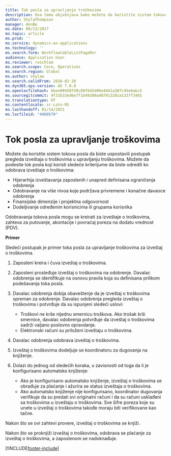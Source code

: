 ```yaml
---
title: Tok posla za upravljanje troškovima
description: Ova tema objašnjava kako možete da koristite sistem tokova posla u usluzi Microsoft Dynamics 365 Finance, da biste uspostavili postupak pregleda izveštaja o troškovima u upravljanju troškovima.
author: ShylaThompson
manager: AnnBe
ms.date: 09/13/2017
ms.topic: article
ms.prod: ''
ms.service: dynamics-ax-applications
ms.technology: ''
ms.search.form: WorkflowtableListPageRnr
audience: Application User
ms.reviewer: roschlom
ms.search.scope: Core, Operations
ms.search.region: Global
ms.author: shylaw
ms.search.validFrom: 2016-02-28
ms.dyn365.ops.version: AX 7.0.0
ms.openlocfilehash: bbee90450749c89f643d96e4d41a387c45e9abc5
ms.sourcegitcommit: 9f31b33ed6e7f1b49200a407913201a1337f3401
ms.translationtype: HT
ms.contentlocale: sr-Latn-RS
ms.lasthandoff: 01/14/2021
ms.locfileid: "4960579"
---
```

# <a name="expense-management-workflow"></a>Tok posla za upravljanje troškovima

Možete da koristite sistem tokova posla da biste uspostavili postupak pregleda izveštaja o troškovima u upravljanju troškovima. Možete da podesite tok posla koji koristi sledeće kriterijume da biste odredili ko odobrava izveštaje o troškovima:

- Hijerarhija izveštavanja zaposlenih i unapred definisana ograničenja odobrenja
- Odobravanje na više nivoa koje podržava privremene i konačne davaoce odobrenja
- Finansijske dimenzije i projektna odgovornost
- Dodeljivanje određenim korisnicima ili grupama korisnika

Odobravanja tokova posla mogu se kreirati za izveštaje o troškovima, zahteva za putovanje, akontacije i povraćaj poreza na dodatu vrednost (PDV).

**Primer**

Sledeći postupak je primer toka posla za upravljanje troškovima za izveštaj o troškovima.

1. Zaposleni kreira i čuva izveštaj o troškovima.
2. Zaposleni prosleđuje izveštaj o troškovima na odobrenje. Davalac odobrenja se identifikuje na osnovu pravila koja su definisana prilikom podešavanja toka posla.
3. Davalac odobrenja dobija obaveštenje da je izveštaj o troškovima spreman za odobrenje. Davalac odobrenja pregleda izveštaj o troškovima i potvrđuje da su ispunjeni sledeći uslovi:

    - Troškovi ne krše nijednu smernicu troškova. Ako trošak krši smernice, davalac odobrenja potvrđuje da izveštaj o troškovima sadrži valjano poslovno opravdanje.
    - Elektronski računi su priloženi izveštaju o troškovima.

4. Davalac odobrenja odobrava izveštaj o troškovima.
5. Izveštaj o troškovima dodeljuje se koordinatoru za dugovanja na knjiženje.
6. Dolazi do jednog od sledećih koraka, u zavisnosti od toga da li je konfigurisano automatsko knjiženje:

    - Ako je konfigurisano automatsko knjiženje, izveštaj o troškovima se obrađuje za plaćanje i ažurira se status izveštaja o troškovima.
    - Ako automatsko knjiženje nije konfigurisano, koordinator dugovanja verifikuje da su predati svi originalni računi i da su računi usklađeni sa troškovima u izveštaju o troškovima. Sve šifre poreza koje su unete u izveštaj o troškovima takođe moraju biti verifikovane kao tačne.

Nakon što se ovi zahtevi provere, izveštaj o troškovima se knjiži.

Nakon što se proknjiži izveštaj o troškovima, odobrava se plaćanje za izveštaj o troškovima, a zaposlenom se nadoknađuje.


[!INCLUDE[footer-include](../includes/footer-banner.md)]